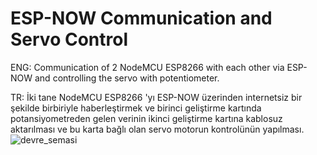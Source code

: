 # ESP-NOW Communication and Servo Control
ENG: Communication of 2 NodeMCU ESP8266 with each other via ESP-NOW and controlling the servo with potentiometer.

TR: İki  tane NodeMCU ESP8266 'yı ESP-NOW üzerinden internetsiz bir şekilde birbiriyle haberleştirmek ve birinci geliştirme kartında potansiyometreden gelen verinin ikinci geliştirme kartına kablosuz aktarılması ve bu karta bağlı olan servo motorun kontrolünün yapılması.
![devre_semasi](https://user-images.githubusercontent.com/74931027/156934992-2f07d006-2018-4da5-926d-f65bcf2fff5b.jpg)
